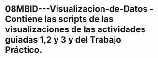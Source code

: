 # 08MBID---Visualizacion-de-Datos - Contiene las scripts de las visualizaciones de las actividades guiadas 1,2 y 3 y del Trabajo Práctico.
